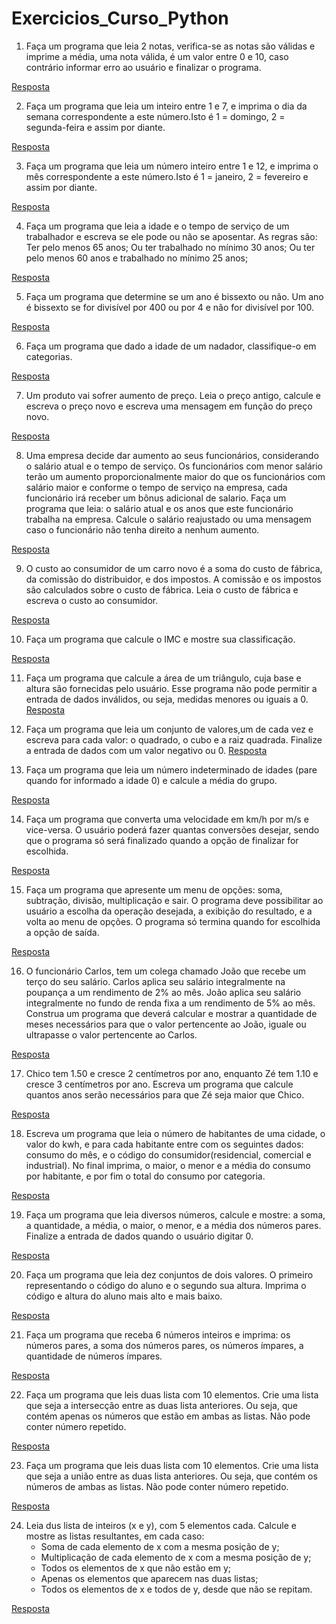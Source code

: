 # Exercicios_Curso_Python

1. Faça um programa que leia 2 notas, verifica-se as notas são válidas e imprime a média, uma nota válida, é um valor entre 0 e 10, caso contrário informar erro ao usuário e finalizar o programa.

[Resposta](exercicio_01.py)

2. Faça um programa que leia um inteiro entre 1 e 7, e imprima o dia da semana correspondente a este número.Isto é 1 = domingo, 2 = segunda-feira e assim por diante.

[Resposta](exercicio_02.py)

3. Faça um programa que leia um número inteiro entre 1 e 12, e imprima o mês correspondente a este número.Isto é 1 = janeiro, 2 = fevereiro e assim por diante.

[Resposta](exercicio_03.py)

4. Faça um programa que leia a idade e o tempo de serviço de um trabalhador e escreva se ele pode ou não se aposentar. As regras são:
Ter pelo menos 65 anos;
Ou ter trabalhado no mínimo 30 anos;
Ou ter pelo menos 60 anos e trabalhado no mínimo 25 anos;

[Resposta](exercicio_04.py)
 
 5. Faça um programa que determine se um ano é bissexto ou não. Um ano é bissexto se for divisível por 400 ou por 4 e não for divisível por 100.
 
 [Resposta](exercicio_05.py)
 
 6. Faça um programa que dado a idade de um nadador, classifique-o em categorias.
 
 [Resposta](exercicio_06.py)
 
 7. Um produto vai sofrer aumento de preço. Leia o preço antigo, calcule e escreva o preço novo e escreva uma mensagem em função do preço novo.

[Resposta](exercicio_07.py)

8. Uma empresa decide dar aumento ao seus funcionários, considerando o salário atual e o tempo de serviço. Os funcionários com menor salário terão um aumento proporcionalmente maior do que os funcionários com salário maior e conforme o tempo de serviço na empresa, cada funcionário irá receber um bônus adicional de salario. Faça um programa que leia: o salário atual e os anos que este funcionário trabalha na empresa. Calcule o salário reajustado ou uma mensagem caso o funcionário não tenha direito a nenhum aumento.

[Resposta](exercicio_08.py)

9. O custo ao consumidor de um carro novo é a soma do custo de fábrica, da comissão do distribuidor, e dos impostos. A comissão e os impostos são calculados sobre o custo de fábrica. Leia o custo de fábrica e escreva o custo ao consumidor.

[Resposta](exercicio_09.py)

10. Faça um programa que calcule o IMC e mostre sua classificação.

[Resposta](exercicio_10.py)

11. Faça um programa que calcule a área de um triângulo, cuja base e altura são fornecidas pelo usuário. Esse programa não pode permitir a entrada de dados inválidos, ou seja, medidas menores ou iguais a 0.
[Resposta](exercicio_11.py)

12. Faça um programa que leia um conjunto de valores,um de cada vez e escreva para cada valor: o quadrado, o cubo e a raiz quadrada. Finalize a entrada de dados com um valor negativo ou 0.
[Resposta](exercicio_12.py)

13. Faça um programa que leia um número indeterminado de idades (pare quando for informado a idade 0) e calcule a média do grupo.

[Resposta](exercicio_13.py)

14. Faça um programa que converta uma velocidade em km/h por m/s e vice-versa. O usuário poderá fazer quantas conversões desejar, sendo que o programa só será finalizado quando a opção de finalizar for escolhida.

[Resposta](exercicio_14.py)

15. Faça um programa que apresente um menu de opções: soma, subtração, divisão, multiplicação e sair. O programa deve possibilitar ao usuário a escolha da operação desejada, a exibição do resultado, e a volta ao menu de opções. O programa só termina quando for escolhida a opção de saída.

[Resposta](exercicio_15.py)

16. O funcionário Carlos, tem um colega chamado João que recebe um terço do seu salário. Carlos aplica seu salário integralmente na poupança a um rendimento de 2% ao mês. João aplica seu salário integralmente no fundo de renda fixa a um rendimento de 5% ao mês. Construa um programa que deverá calcular e mostrar a quantidade de meses necessários para que o valor pertencente ao João, iguale ou ultrapasse o valor pertencente ao Carlos.

[Resposta](exercicio_16.py)

17. Chico tem 1.50 e cresce 2 centímetros por ano, enquanto Zé tem 1.10 e cresce 3 centímetros por ano. Escreva um programa que calcule quantos anos serão necessários para que Zé seja maior que Chico.

[Resposta](exercicio_17.py)

18. Escreva um programa que leia o número de habitantes de uma cidade, o valor do kwh, e para cada habitante entre com os seguintes dados: consumo do mês, e o código do consumidor(residencial, comercial e industrial). No final imprima, o maior, o menor e a média do consumo por habitante, e por fim o total do consumo por categoria.

[Resposta](exercicio_18.py)

19. Faça um programa que leia diversos números, calcule e mostre: a soma, a quantidade, a média, o maior, o menor, e a média dos números pares. Finalize a entrada de dados quando o usuário digitar 0.

[Resposta](exercicio_19.py)

20. Faça um programa que leia dez conjuntos de dois valores. O primeiro representando o código do aluno e o segundo sua altura. Imprima o código e altura do aluno mais alto e mais baixo.

[Resposta](exercicio_20.py)

21. Faça um programa que receba 6 números inteiros e imprima: os números pares, a soma dos números pares, os números ímpares, a quantidade de números ímpares.

[Resposta](exercicio_21.py)

22. Faça um programa que leis duas lista com 10 elementos. Crie uma lista que seja a intersecção entre as duas lista anteriores. Ou seja, que contém apenas os números que estão em ambas as listas. Não pode conter número repetido.

[Resposta](exercicio_22.py)

23. Faça um programa que leis duas lista com 10 elementos. Crie uma lista que seja a união entre as duas lista anteriores. Ou seja, que contém os números de ambas as listas. Não pode conter número repetido.

[Resposta](exercicio_23.py)

24. Leia dus lista de inteiros (x e y), com 5 elementos cada. Calcule e mostre as listas resultantes, em cada caso:
    - Soma de cada elemento de x com a mesma posição de y;
    - Multiplicação de cada elemento de x com a mesma posição de y;
    - Todos os elementos de x que não estão em y;
    - Apenas os elementos que aparecem nas duas listas;
    - Todos os elementos de x e todos de y, desde que não se repitam.
    
[Resposta](exercicio_24.py)




